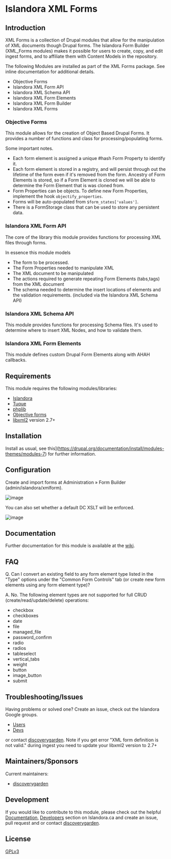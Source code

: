 # Islandora XML Forms

## Introduction

XML Forms is a collection of Drupal modules that allow for the manipulation of
XML documents though Drupal forms. The Islandora Form Builder
(XML_Forms modules) makes it possible for users to create, copy, and edit ingest
forms, and to affiliate them with Content Models in the repository.

The following Modules are installed as part of the XML Forms package. See inline
documentation for additional details.

* Objective Forms
* Islandora XML Form API
* Islandora XML Schema API
* Islandora XML Form Elements
* Islandora XML Form Builder
* Islandora XML Forms

### Objective Forms

This module allows for the creation of Object Based Drupal Forms. It provides a
number of functions and class for processing/populating forms.

Some important notes.

* Each form element is assigned a unique #hash Form Property to identify it.
* Each form element is stored in a registry, and will persist through out the
  lifetime of the form even if it's removed from the form. Ancestry of Form
  Elements is stored, so if a Form Element is cloned we will be able to
  determine the Form Element that is was cloned from.
* Form Properties can be objects. To define new Form Properties, implement the
  hook `objectify_properties`.
* Forms will be auto-populated from `$form_states['values']`.
* There is a FormStorage class that can be used to store any persistent data.

### Islandora XML Form API

The core of the library this module provides functions for processing XML files
through forms.

In essence this module models

* The form to be processed.
* The Form Properties needed to manipulate XML
* The XML document to be manipulated
* The actions required to generate repeating Form Elements (tabs,tags) from the
  XML document
* The schema needed to determine the insert locations of elements and the
  validation requirements. (included via the Islandora XML Schema API)

### Islandora XML Schema API

This module provides functions for processing Schema files. It's used to
determine where to insert XML Nodes, and how to validate them.

### Islandora XML Form Elements

This module defines custom Drupal Form Elements along with AHAH callbacks.

## Requirements

This module requires the following modules/libraries:

* [Islandora](https://github.com/islandora/islandora)
* [Tuque](https://github.com/islandora/tuque)
* [phplib](https://github.com/islandora/php_lib)
* [Objective forms](https://github.com/islandora/objective_forms)
* [libxml2](http://xmlsoft.org/) version 2.7+

## Installation

Install as usual, see
this](https://drupal.org/documentation/install/modules-themes/modules-7)
for further information.

## Configuration

Create and import forms at Administration » Form Builder (admin/islandora/xmlform).

![image](https://cloud.githubusercontent.com/assets/2371345/9818577/b47086fe-587f-11e5-919c-fd98c5d637b6.png)

You can also set whether a default DC XSLT will be enforced.

![image](https://cloud.githubusercontent.com/assets/2371345/9818551/98ef94ce-587f-11e5-9d26-81bb18e45901.png)

## Documentation

Further documentation for this module is available at the
[wiki](https://wiki.duraspace.org/display/ISLANDORA/XML+Forms).

## FAQ

Q. Can I convert an existing field to any form element type listed in the "Type"
  options under the "Common Form Controls" tab (or create new form elements
  using any form element type)?

A. No. The following element types are not supported for full CRUD
  (create/read/update/delete) operations:

  * checkbox
  * checkboxes
  * date
  * file 
  * managed_file
  * password_confirm
  * radio
  * radios
  * tableselect
  * vertical_tabs
  * weight
  * button
  * image_button
  * submit

## Troubleshooting/Issues

Having problems or solved one? Create an issue, check out the Islandora Google
groups.

* [Users](https://groups.google.com/forum/?hl=en&fromgroups#!forum/islandora)
* [Devs](https://groups.google.com/forum/?hl=en&fromgroups#!forum/islandora-dev)

or contact [discoverygarden](http://support.discoverygarden.ca).
Note if you get error "XML form definition is not valid." during ingest you need
to update your libxml2 version to 2.7+

## Maintainers/Sponsors

Current maintainers:

* [discoverygarden](http://www.discoverygarden.ca)

## Development

If you would like to contribute to this module, please check out the helpful
[Documentation](https://github.com/Islandora/islandora/wiki#wiki-documentation-for-developers),
[Developers](http://islandora.ca/developers) section on Islandora.ca and create
an issue, pull request and or contact
[discoverygarden](http://support.discoverygarden.ca).

## License

[GPLv3](http://www.gnu.org/licenses/gpl-3.0.txt)
